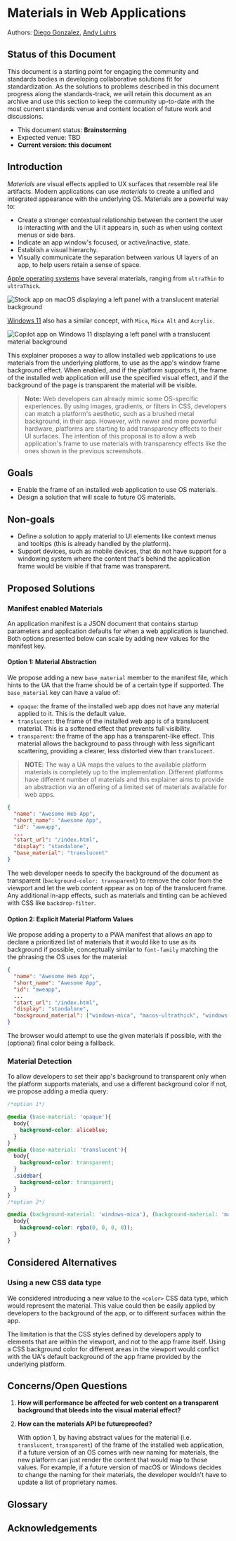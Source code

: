 # Materials in Web Applications

Authors: [Diego Gonzalez](https://github.com/diekus), [Andy Luhrs](https://github.com/aluhrs13)

## Status of this Document

This document is a starting point for engaging the community and standards bodies in developing collaborative solutions fit for standardization. As the solutions to problems described in this document progress along the standards-track, we will retain this document as an archive and use this section to keep the community up-to-date with the most current standards venue and content location of future work and discussions.

- This document status: **Brainstorming**
- Expected venue: TBD
- **Current version: this document**

## Introduction

*Materials* are visual effects applied to UX surfaces that resemble real life artifacts. Modern applications can use *materials* to create a unified and integrated appearance with the underlying OS. Materials are a powerful way to:

- Create a stronger contextual relationship between the content the user is interacting with and the UI it appears in, such as when using context menus or side bars.
- Indicate an app window's focused, or active/inactive, state.
- Establish a visual hierarchy.
- Visually communicate the separation between various UI layers of an app, to help users retain a sense of space.

[Apple operating systems](https://developer.apple.com/design/human-interface-guidelines/materials) have several materials, ranging from `ultraThin` to `ultraThick`.

![Stock app on macOS displaying a left panel with a translucent material background](macMaterial.png)

[Windows 11](https://learn.microsoft.com/en-us/windows/apps/design/signature-experiences/materials) also has a similar concept, with `Mica`, `Mica Alt` and `Acrylic`.

![Copilot app on Windows 11 displaying a left panel with a translucent material background](winMaterial.png)

This explainer proposes a way to allow installed web applications to use materials from the underlying platform, to use as the app's window frame background effect. When enabled, and if the platform supports it, the frame of the installed web application will use the specified visual effect, and if the background of the page is transparent the material will be visible.

> **Note:** Web developers can already mimic some OS-specific experiences. By using images, gradients, or filters in CSS, developers can match a platform's aesthetic, such as a brushed metal background, in their app. However, with newer and more powerful hardware, platforms are starting to add transparency effects to their UI surfaces. The intention of this proposal is to allow a web application's frame to use materials with transparency effects like the ones shown in the previous screenshots.

## Goals

- Enable the frame of an installed web application to use OS materials.
- Design a solution that will scale to future OS materials.

## Non-goals

- Define a solution to apply material to UI elements like context menus and tooltips (this is already handled by the platform).
- Support devices, such as mobile devices, that do not have support for a windowing system where the content that's behind the application frame would be visible if that frame was transparent.

## Proposed Solutions

### Manifest enabled Materials

An application manifest is a JSON document that contains startup parameters and application defaults for when a web application is launched. Both options presented below can scale by adding new values for the manifest key.

#### Option 1: Material Abstraction

We propose adding a new `base_material` member to the manifest file, which hints to the UA that the frame should be of a certain type if supported. The `base_material` key can have a value of:
-  `opaque`: the frame of the installed web app does not have any material applied to it. This is the default value.
- `translucent`: the frame of the installed web app is of a translucent material. This is a softened effect that prevents full visibility.
- `transparent`: the frame of the app has a transparent-like effect. This material allows the background to pass through with less significant scattering, providing a clearer, less distorted view than `translucent`.

> **NOTE**:
> The way a UA maps the values to the available platform materials is completely up to the implementation. Different platforms have different number of materials and this explainer aims to provide an abstraction via an offering of a limited set of materials available for web apps.

```JSON
{
  "name": "Awesome Web App",
  "short_name": "Awesome App",
  "id": "aweapp",
  ...
  "start_url": "/index.html",
  "display": "standalone",
  "base_material": "translucent"
}
```

The web developer needs to specify the background of the document as transparent (`background-color: transparent`) to remove the color from the viewport and let the web content appear as on top of the translucent frame. Any additional in-app effects, such as materials and tinting can be achieved with CSS like `backdrop-filter`.

#### Option 2: Explicit Material Platform Values

We propose adding a property to a PWA manifest that allows an app to declare a prioritized list of materials that it would like to use as its background if possible, conceptually similar to `font-family` matching the the phrasing the OS uses for the material:

```JSON
{
  "name": "Awesome Web App",
  "short_name": "Awesome App",
  "id": "aweapp",
  ...
  "start_url": "/index.html",
  "display": "standalone",
  "background_material": ["windows-mica", "macos-ultrathick", "windows-acrylic", "#87ceeb"]
}
```

The browser would attempt to use the given materials if possible, with the (optional) final color being a fallback.

### Material Detection

To allow developers to set their app's background to transparent only when the platform supports materials, and use a different background color if not, we propose adding a media query:

```CSS
/*option 1*/

@media (base-material: 'opaque'){
  body{
    background-color: aliceblue;
  }
}
@media (base-material: 'translucent'){
  body{
    background-color: transparent;
  }
  .sidebar{
    background-color: transparent;
  }
}
/*option 2*/

@media (background-material: 'windows-mica'), (background-material: 'macos-ultrathick') {
  body{
    background-color: rgba(0, 0, 0, 0));
  }
}
```

## Considered Alternatives

### Using a new <color> CSS data type

We considered introducing a new value to the `<color>` CSS data type, which would represent the material. This value could then be easily applied by developers to the background of the app, or to different surfaces within the app.

The limitation is that the CSS styles defined by developers apply to elements that are within the viewport, and not to the app frame itself. Using a CSS background color for different areas in the viewport would conflict with the UA's default background of the app frame provided by the underlying platform.

## Concerns/Open Questions

1. **How will performance be affected for web content on a transparent background that bleeds into the visual material effect?**
2. **How can the materials API be futureproofed?**
      
      With option 1, by having abstract values for the material (i.e. `translucent`, `transparent`) of the frame of the installed web application, if a future version of an OS comes with new naming for materials, the new platform can just render the content that would map to those values. For example, if a future version of macOS or Windows decides to change the naming for their materials, the developer wouldn't have to update a list of proprietary names.

## Glossary

## Acknowledgements
